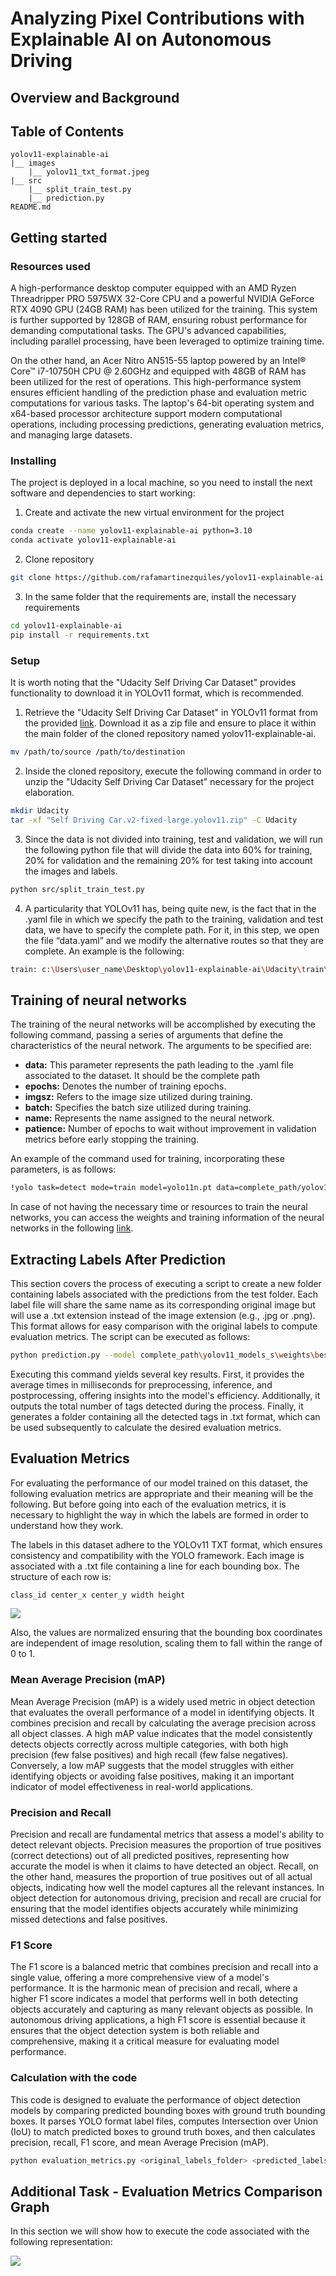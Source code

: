 # Analyzing Pixel Contributions with Explainable AI on Autonomous Driving


## Overview and Background


## Table of Contents
```
yolov11-explainable-ai
|__ images
    |__ yolov11_txt_format.jpeg
|__ src
    |__ split_train_test.py
    |__ prediction.py
README.md
```

## Getting started

### Resources used
A high-performance desktop computer equipped with an AMD Ryzen Threadripper PRO 5975WX 32-Core CPU and a powerful NVIDIA GeForce RTX 4090 GPU (24GB RAM) has been utilized for the training. This system is further supported by 128GB of RAM, ensuring robust performance for demanding computational tasks. The GPU's advanced capabilities, including parallel processing, have been leveraged to optimize training time.

On the other hand, an Acer Nitro AN515-55 laptop powered by an Intel® Core™ i7-10750H CPU @ 2.60GHz and equipped with 48GB of RAM has been utilized for the rest of operations. This high-performance system ensures efficient handling of the prediction phase and evaluation metric computations for various tasks. The laptop's 64-bit operating system and x64-based processor architecture support modern computational operations, including processing predictions, generating evaluation metrics, and managing large datasets.

### Installing
The project is deployed in a local machine, so you need to install the next software and dependencies to start working:

1. Create and activate the new virtual environment for the project

```bash
conda create --name yolov11-explainable-ai python=3.10
conda activate yolov11-explainable-ai
```

2. Clone repository

```bash
git clone https://github.com/rafamartinezquiles/yolov11-explainable-ai.git
```

3. In the same folder that the requirements are, install the necessary requirements

```bash
cd yolov11-explainable-ai
pip install -r requirements.txt
```

### Setup
It is worth noting that the "Udacity Self Driving Car Dataset" provides functionality to download it in YOLOv11 format, which is recommended.

1. Retrieve the "Udacity Self Driving Car Dataset" in YOLOv11 format from the provided [link](https://public.roboflow.com/object-detection/self-driving-car/2). Download it as a zip file and ensure to place it within the main folder of the cloned repository named yolov11-explainable-ai.

```bash
mv /path/to/source /path/to/destination
```

2. Inside the cloned repository, execute the following command in order to unzip the "Udacity Self Driving Car Dataset" necessary for the project elaboration.

```bash
mkdir Udacity
tar -xf "Self Driving Car.v2-fixed-large.yolov11.zip" -C Udacity
```

3. Since the data is not divided into training, test and validation, we will run the following python file that will divide the data into 60% for training, 20% for validation and the remaining 20% for test taking into account the images and labels.

```bash
python src/split_train_test.py
```

4. A particularity that YOLOv11 has, being quite new, is the fact that in the .yaml file in which we specify the path to the training, validation and test data, we have to specify the complete path. For it, in this step, we open the file “data.yaml” and we modify the alternative routes so that they are complete. An example is the following:
```bash
train: c:\Users\user_name\Desktop\yolov11-explainable-ai\Udacity\train\images
```

## Training of neural networks
The training of the neural networks will be accomplished by executing the following command, passing a series of arguments that define the characteristics of the neural network. The arguments to be specified are:

- **data:** This parameter represents the path leading to the .yaml file associated to the dataset. It should be the complete path
- **epochs:** Denotes the number of training epochs. 
- **imgsz:** Refers to the image size utilized during training.
- **batch:** Specifies the batch size utilized during training.
- **name:** Represents the name assigned to the neural network.
- **patience:** Number of epochs to wait without improvement in validation metrics before early stopping the training.

An example of the command used for training, incorporating these parameters, is as follows:

```bash
!yolo task=detect mode=train model=yolo11n.pt data=complete_path/yolov11-explainable-ai/SDC/data.yaml epochs=400 imgsz=640 batch=16 name=yolov11_models_n patience=10
```

In case of not having the necessary time or resources to train the neural networks, you can access the weights and training information of the neural networks in the following [link](https://drive.google.com/drive/folders/1M1R6dTDRGQSBAA3VU1CibKp3VIcQFow9?usp=drive_link).

## Extracting Labels After Prediction
This section covers the process of executing a script to create a new folder containing labels associated with the predictions from the test folder. Each label file will share the same name as its corresponding original image but will use a .txt extension instead of the image extension (e.g., .jpg or .png). This format allows for easy comparison with the original labels to compute evaluation metrics. The script can be executed as follows:

```bash
python prediction.py --model complete_path\yolov11_models_s\weights\best.pt --source complete_path\test\images
```

Executing this command yields several key results. First, it provides the average times in milliseconds for preprocessing, inference, and postprocessing, offering insights into the model's efficiency. Additionally, it outputs the total number of tags detected during the process. Finally, it generates a folder containing all the detected tags in .txt format, which can be used subsequently to calculate the desired evaluation metrics.

## Evaluation Metrics
For evaluating the performance of our model trained on this dataset, the following evaluation metrics are appropriate and their meaning will be the following. But before going into each of the evaluation metrics, it is necessary to highlight the way in which the labels are formed in order to understand how they work.

The labels in this dataset adhere to the YOLOv11 TXT format, which ensures consistency and compatibility with the YOLO framework. Each image is associated with a .txt file containing a line for each bounding box. The structure of each row is:

```bash
class_id center_x center_y width height
```

![](images/yolov11_txt_format.jpeg)


Also, the values are normalized ensuring that the bounding box coordinates are independent of image resolution, scaling them to fall within the range of 0 to 1.

### Mean Average Precision (mAP)
Mean Average Precision (mAP) is a widely used metric in object detection that evaluates the overall performance of a model in identifying objects. It combines precision and recall by calculating the average precision across all object classes. A high mAP value indicates that the model consistently detects objects correctly across multiple categories, with both high precision (few false positives) and high recall (few false negatives). Conversely, a low mAP suggests that the model struggles with either identifying objects or avoiding false positives, making it an important indicator of model effectiveness in real-world applications.

### Precision and Recall 
Precision and recall are fundamental metrics that assess a model's ability to detect relevant objects. Precision measures the proportion of true positives (correct detections) out of all predicted positives, representing how accurate the model is when it claims to have detected an object. Recall, on the other hand, measures the proportion of true positives out of all actual objects, indicating how well the model captures all the relevant instances. In object detection for autonomous driving, precision and recall are crucial for ensuring that the model identifies objects accurately while minimizing missed detections and false positives.

### F1 Score
The F1 score is a balanced metric that combines precision and recall into a single value, offering a more comprehensive view of a model's performance. It is the harmonic mean of precision and recall, where a higher F1 score indicates a model that performs well in both detecting objects accurately and capturing as many relevant objects as possible. In autonomous driving applications, a high F1 score is essential because it ensures that the object detection system is both reliable and comprehensive, making it a critical measure for evaluating model performance.


### Calculation with the code
This code is designed to evaluate the performance of object detection models by comparing predicted bounding boxes with ground truth bounding boxes. It parses YOLO format label files, computes Intersection over Union (IoU) to match predicted boxes to ground truth boxes, and then calculates precision, recall, F1 score, and mean Average Precision (mAP). 

```bash
python evaluation_metrics.py <original_labels_folder> <predicted_labels_folder>
```

## Additional Task - Evaluation Metrics Comparison Graph
In this section we will show how to execute the code associated with the following representation:

![](images/model_performance_comparison.png)


